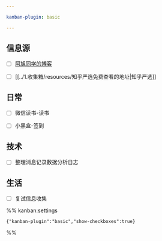 ```yaml
---

kanban-plugin: basic

---
```


## 信息源

- [ ] [阿旭同学的博客](https://axutongxue.top/)
- [ ] [[../1.收集箱/resources/知乎严选免费查看的地址|知乎严选]]


## 日常

- [ ] 微信读书-读书
- [ ] 小黑盒-签到


## 技术

- [ ] 整理消息记录数据分析日志


## 生活

- [ ] 复试信息收集




%% kanban:settings
```
{"kanban-plugin":"basic","show-checkboxes":true}
```
%%